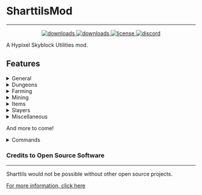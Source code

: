 # SharttilsMod
***
<p align="center">
  <a href="https://github.com/Sharttils/SharttilsMod/releases" target="_blank">
    <img alt="downloads" src="https://img.shields.io/github/v/release/Sharttils/SharttilsMod?color=4166f5&style=flat-square" />
  </a>
  <a href="https://github.com/Sharttils/SharttilsMod/releases" target="_blank">
    <img alt="downloads" src="https://img.shields.io/github/downloads/Sharttils/SharttilsMod/total?color=4166f5&style=flat-square" />
  </a>
  <a href="https://github.com/Sharttils/SharttilsMod/blob/main/LICENSE" target="_blank">
    <img alt="license" src="https://img.shields.io/github/license/Sharttils/SharttilsMod?color=4166f5&style=flat-square" />
  </a>
  <a href="https://discord.gg/sharttils" target="_blank">
    <img alt="discord" src="https://img.shields.io/discord/807302538558308352?color=4166f5&label=discord&style=flat-square" />
  </a>
</p>
A Hypixel Skyblock Utilities mod.


## Features
<details>
  <summary>General</summary>

### General
 - Client Side Custom Armor Colors (with animated rainbow)
 - Custom Command Aliases
 - Griffin Burrow Locator and Waypoints
 - Track Mythological Event drops
 - Track Gaia Construct Hits
 - Reparty Command Which Yields to Other Mods
 - Auto Accept Reparty
 - ~~Trick or Treat Chest Alert~~
 - Custom Key Shortcuts
 - Better Auction House Price Input
 - Copy Deaths to Clipboard
 - Spam Hider for
     - Profile messages
     - Mort messages
     - Boss messages
     - Oruo (Trivia puzzle) messages
     - Autopet messages
     - Ability messages
          - Implosion
          - Midas Staff
          - Spirit Sceptre
          - Giant Sword
          - Livid Dagger
          - Staff of the Rising Sun
     - Cooldown messages
     - Mana messages
     - Blocks in the way messages
     - Dungeon blessings
     - Wither & blood key pickups
     - Superboom TNT pickups
     - Revive stone pickups
     - Combo messages
     - Blessing enchant and bait messages
     - Wither and Undead Essence unlock messages
     - Healing messages
     - Sea Creature and Fishing Treasure messages
     - Compact Enchantment messages
     - Mining ability messages
 - <details><summary>Custom Spam Hider</summary>
   
     - 3 modes: StartsWith, Contains, Regex
     - Toggle for skyblock only
     - Custom Name and Pattern
     - Can use unformatted or formatted text
     - Works with existing spam GUI element
   </details>
 - Custom Enchant Names
 - <details> <summary>Moveable Item Highlight</summary>
   The text for item name that shows up when you swap items</details>
 - <details><summary>Moveable Action Bar</summary>
   The text used to display skyblock information.
   Doesn't show up when using anything that removes text.</details> 
   </details>

<details>
  <summary>Dungeons</summary>

#### Dungeons
 - ~~Show Hidden Fels, Shadow Assassins, and blood room mobs~~
 - Blaze Solver Which Replaces The Skin Textures
 - Boulder Puzzle Solver
 - Simon Says Solver
 - Trivia Solver (updated with the latest answers)
 - Three Weirdo Solver
 - Spirit Leap Names
 - Click in Order Terminal Solver
 - Ice Path Solver
 - Creeper Beams Solver
 - Target Shooting Solver
 - Alignment Device Solver
 - Tic Tac Toe Solver
 - Select All Color Solver
 - Stop Dropping, Salvaging, and Selling Starred Dungeon Items
 - Bigger Bat Rendering and Bat Hitbox Display
 - Giant, Sadan, and Necron HP Display
 - Better Sadan Interest Timer (Terracotta Phase)
 - Score Calculation
 - Dungeon Timer
 - Necron Phase Timer
 - Dungeon reroll Confirmation
 - Skeleton Master Boxes
 - Correct Livid Finder (with M5 support)
 - Dungeon Chest Profit
 - Simple Dungeon Map
 - Guardian Respawn Timer
 - Boxed Tanks and Protected Teammates
 - Tank Range Display Circle
 - Auto Reparty on Dungeon End
 - Dungeon Death Counter
 - Giant HP at the Giant's Feet
 - Sadan Phase Timers
 - Spirit Leap Highlights for Names and Classes
 - Big Crypts Counter
 - Highlight Spirit Bow

</details>
<details>
  <summary>Farming</summary>

### Farming
 - ~~Block Math Hoe Recipe Viewer~~
 - ~~Block Breaking Farms~~
 - Hungry Hiker solver
 - Treasure Hunter Solver
</details>
<details>
  <summary>Mining</summary>

### Mining 
 - ~~Show Ghosts in the Mist (Also their health)~~
 - ~~Disable Pickaxe Ability on Private Island~~
 - Fetchur Solver
 - Puzzler Solver
 - Raffle Waypoint and Warning
 - Show hidden sneaky creepers
 - Dark Mode Mist
 - More Visible Ghosts
 - Recolor Carpets
 - Highlight Completed Commissions
 - Crystal Hollows Map
 - Crystal Hollows Waypoints
</details>
<details>
  <summary>Items</summary>
  
### Items
 - ~~Soul Eater Bonus Strength~~
 - ~~Block Useless Zombie Sword Uses~~
 - ~~Prioritize Item Abilities~~
 - Pet Item Confirmation
 - Highlight Active & Favorite Pets
 - Hide Implosion Particles
 - Hide Midas Staff Gold Blocks
 - Big Item Drops
 - Larger Heads
 - Show Enchanted Book, Potion, Minion Tiers, and Dungeon Stars
 - Show Pet Candies
 - Only Collect Enchanted Items
 - Dungeon Potion Lock
 - Power Orb Lock
 - Prevent Placing Spirit Sceptre and Flower of Truth
 - Transparent Head Layer
 - Show NPC Sell Values
 - ~~Hide Wither Veil Creepers Near NPCs~~
 - ~~Customizable Block Item Ability~~
 - Show Price of Items in the Experimentation Table
 - Jerry-chine Gun Sound Hider
 - Show Enchanted Book Abbreviation
 - Show Radioactive Bonus
 - Block Zapper Fatigue Timer
 - Etherwarp Teleport Display
</details>
<details>
    <summary>Slayers</summary>

### Slayers
 - Show Slayer RNG Progress as the Boss Bar
 - <details><summary>Soulflow Display</summary>
   Requires your Soulflow talisman to be in your inventory
   </details>
 - <details><summary>Low Soulflow Ping</summary>
   Requires your Soulflow talisman to be in your inventory
   </details>
 - Slayer display
 - Yang Glyph Ping and Highlight
 - Nukekebi Skull Highlight
 - Seraph Display
 - Broken Heart Radiation Hider for Others' Bosses
 - Slayer Time to Kill
- <details><summary>Re-color seraph boss</summary>
  This shows different phases such as Malevolent Hitshield and Yang Glyph</details>

</details>
<details>
  <summary>Miscellaneous</summary>

### Miscellaneous
 - Hide Witherborn Boss Bars
 - Hide Fire and Lightning
 - Custom Damage Splash
 - Legion and Dolphin player displays
 - Alerts for Hidden Jerry spawns
 - Relic and Rare Uber Relic waypoints
 - Stop other mods from cancelling terminal clicks
 - Slayer miniboss spawn alert
 - Hide fishing hooks from other players
 - Placed Summoning Eye Display
 - Spider's Den Rain Timer
 - Stop Dropping Valuable Items (customizable BIN value)
 - Trapper cooldown alarm + Click anywhere to accept Trapper Task
 - Rare drop sounds for mythological event drops
 - Highlight disabled potion effects in cookie menu
 - Hidden Jerry Timer
 - Hidden Jerry & Jerry Box Tracker
 - Jerry Perk Display
 - Remove Left Over Bleeds from Minotaurs
 - Hide Dying Mobs
 - Cooldown Tracker
 - /g leave confirmation
 - SBA Chroma fix with Optimized Font Renderer from Patcher
 - Prehistoric Egg Blocks Walked
 - Auto Copy Rare Drops
</details>

And more to come!
<details>
  <summary>Commands</summary>

## Commands
- /sharttils - Opens the main GUI. (Alias is /st)
- /sharttils config - Opens the GUI to edit the config.
- /sharttils help - Displays the various commands and their usages
- /sharttils setkey <apikey> - Sets your api key (will also grab it from /api new).
- /sharttils reload <data/mayor/slayer> - Forces Sharttils to refresh of data.
- /sharttils fetchur - Displays the current Fetchur item for the day.
- /sharttils griffin refresh - Forces a refresh for the Griffin burrow waypoints.
- /sharttils aliases - Opens the GUI to edit command aliases.
- /sharttils editlocations (/sharttils editlocation, gui, loc) - Opens the GUI to modify HUD element locations.
- /sharttils shortcuts - Opens the GUI to modify keybind shortcuts.
- /sharttils spam - Opens the GUI to modify spam filters.
- /sharttils enchant - Opens the GUI to customize enchant names.
- /sharttilscata <player> - Shows information about a player's Catacombs statistics.
- /sharttilsslayer <player> - Shows information about a player's Slayer statistics.
- /armorcolor <set/clear/clearall> - Changes the color of an armor piece to the hexcode or decimal color provided. (can also be accessed by /sharttils armorcolor)
- ~~/blockability [clearall] - Block using the ability on the currently held item~~
- /reparty (/rp) - Disbands and sends a party invite to everyone who was in your party.
- /glintcustomize override <on/off/clear/clearall> - Change the visibility of enchantment glints for the item.
- /glintcustomize color <set/clear/clearall> - Change the enchant glint color for the item.
- /trackcooldown <cooldown in seconds> <item ability> - Set a cooldown for an item ability to track
- /sharttilshollowwaypoint <set/remove/clear/help> <name> <x y z> - Allows to set waypoints while in the Crystal Hollows.
</details>

### Credits to Open Source Software
***
Sharttils would not be possible without other open source projects.

[For more information, click here](https://github.com/Sharttils/SharttilsMod/blob/main/OPEN_SOURCE_SOFTWARE.md "Credits")
